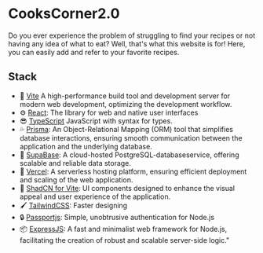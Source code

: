 # CooksCorner2.0 

Do you ever experience the problem of struggling to find your recipes or not having any idea of what to eat? 
Well, that's what this website is for! Here, you can easily add and refer to your favorite recipes.

## Stack
- 🚀 [Vite]("https://vitejs.dev/") A high-performance build tool and development server for modern web development, optimizing the development workflow.
- ⚙️ [React]("https://react.dev/): The library for web and native user interfaces
- 😎 [TypeScript]("https://www.typescriptlang.org/") JavaScript with syntax for types.
- 💦 [Prisma]("https://www.prisma.io/"): An Object-Relational Mapping (ORM) tool that simplifies database interactions, ensuring smooth communication between the application and the underlying database.
- 💽 [SupaBase]("https://supabase.com/"): A cloud-hosted PostgreSQL-databaseservice, offering scalable and reliable data storage.
- 🚀 [Vercel]("https://vercel.com/home"): A serverless hosting platform, ensuring efficient deployment and scaling of the web application.
- 🎨 [ShadCN for Vite]("https://www.shadcn-svelte.com/"):  UI components designed to enhance the visual appeal and user experience of the application.
- 🖌️ [TailwindCSS]("https://tailwindcss.com/docs/installation"): Faster designing 
- 🔒 [Passportjs]("https://www.passportjs.org/): Simple, unobtrusive authentication for Node.js
- 📦 [ExpressJS]("https://expressjs.com/"): A fast and minimalist web framework for Node.js, facilitating the creation of robust and scalable server-side logic."
